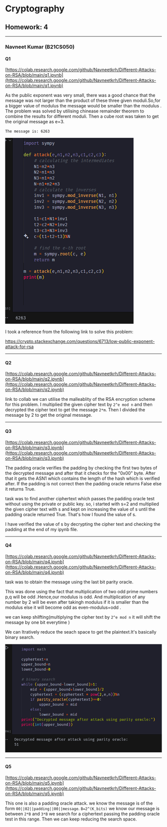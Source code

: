 # Cryptography

## Homework: 4

---



### Navneet Kumar (B21CS050)

#### Q1

[https://colab.research.google.com/github/Navneetkrh/Different-Attacks-on-RSA/blob/main/q1.ipynb](https://colab.research.google.com/github/Navneetkrh/Different-Attacks-on-RSA/blob/main/q1.ipynb)

As the public  exponent was very small, there was a good chance that the message was not larger than the product of these three given moduli.So,for a bigger value of modulus the message would be smaller than the modulus .
The problem was solved by utilising chinease remainder theorem to combine the results for different moduli.
Then a cube root was taken to get the original message as e=3.

```
The message is: 6263

```

![1710947166792](image/report/1710947166792.png)

I took a reference from the following link to solve this problem:

https://crypto.stackexchange.com/questions/6713/low-public-exponent-attack-for-rsa

---



#### Q2

[https://colab.research.google.com/github/Navneetkrh/Different-Attacks-on-RSA/blob/main/q2.ipynb](https://colab.research.google.com/github/Navneetkrh/Different-Attacks-on-RSA/blob/main/q2.ipynb)

link to collab
we can utilise the malleablity of the RSA encryption scheme for this problem.
I multiplied the given cipher text by ``2^e mod n`` and then decrypted the cipher text to get the message ``2*m``.
Then I divided the message by 2 to get the original message.

---



#### Q3

[https://colab.research.google.com/github/Navneetkrh/Different-Attacks-on-RSA/blob/main/q3.ipynb](https://colab.research.google.com/github/Navneetkrh/Different-Attacks-on-RSA/blob/main/q3.ipynb)

The padding oracle verifies the padding by checking the first two bytes of the decrypted message and after that it checks for the "0x00" byte. After that it gets the ASN1 which contains the length of the hash which is verified after. If the padding is not correct then the padding oracle returns False else it returns True.

task was to find another ciphertext which passes the padding oracle test without using the private or public key.
so, i started with s=2 and multiplied the given cipher text with s and kept on increasing the value of s until the padding oracle returned True.
That's how I found the value of s.

I have verified the value of s by decrypting the cipher text and checking the padding at the end of my ipynb file.

---



#### Q4

[https://colab.research.google.com/github/Navneetkrh/Different-Attacks-on-RSA/blob/main/q4.ipynb](https://colab.research.google.com/github/Navneetkrh/Different-Attacks-on-RSA/blob/main/q4.ipynb)

task was to obtain the message using the last bit parity oracle.

This was done using the fact that multiplication of two odd prime numbers p,q will be odd .Hence,our modulus is odd.
And multiplication of any number by 2 will be even after takingh modulus if it is smaller than the modulus else it will become odd as even-modulus=odd .

we can keep shilfting(multiplying the cipher text by ``2^e mod n``  it will shift the message by one bit everytime )

We can Itratively reduce the seach space to get the plaintext.It's basically binary search.

![1710947939956](image/report/1710947939956.png)

---



#### Q5

[https://colab.research.google.com/github/Navneetkrh/Different-Attacks-on-RSA/blob/main/q5.ipynb](https://colab.research.google.com/github/Navneetkrh/Different-Attacks-on-RSA/blob/main/q5.ipynb)

This one is also a padding oracle attack.
we know the message is of the form ``00||02||padding||00||message``.
 ``B=2^(K_bits)``
 we know our message is between  ``2*B`` and ``3*B``
 we search for a ciphertext passing the padding oracle test in this range.
 Then we can keep reducing the search space.

